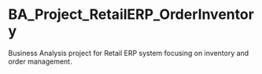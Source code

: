# BA_Project_RetailERP_OrderInventory
Business Analysis project for Retail ERP system focusing on inventory and order management.
